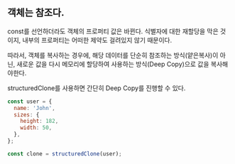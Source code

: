 ## 객체는 참조다.

const를 선언하더라도 객체의 프로퍼티 값은 바뀐다.
식별자에 대한 재할당을 막은 것이지, 내부의 프로퍼티는 어떠한 제약도 걸려있지 않기 때문이다.

따라서, 객체를 복사하는 경우에, 해당 데이터를 단순히 참조하는 방식(얕은복사)이 아닌, 새로운 값을 다시 메모리에 할당하여 사용하는 방식(Deep Copy)으로 값을 복사해야한다.

structuredClone를 사용하면 간단히 Deep Copy를 진행할 수 있다.

```js
const user = {
  name: 'John',
  sizes: {
    height: 182,
    width: 50,
  },
};

const clone = structuredClone(user);
```
